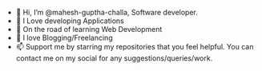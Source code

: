 - 👋 Hi, I’m @mahesh-guptha-challa, Software developer.
- 👀  I Love developing Applications
- 🌱 On the road of learning Web Development
- 💞️ I love Blogging/Freelancing
- 📫 Support me by starring my repositories that you feel helpful.
You can contact me on my social for any suggestions/queries/work.
<!---
mahesh-guptha-challa/mahesh-guptha-challa is a ✨ special ✨ repository because its `README.md` (this file) appears on your GitHub profile.
You can click the Preview link to take a look at your changes.
--->
